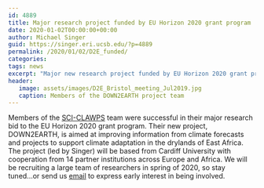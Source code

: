 ```yaml
---
id: 4889
title: Major research project funded by EU Horizon 2020 grant program 
date: 2020-01-02T00:00:00+00:00
author: Michael Singer
guid: https://singer.eri.ucsb.edu/?p=4889
permalink: /2020/01/02/D2E_funded/
categories: 
tags: news
excerpt: "Major new research project funded by EU Horizon 2020 grant program."
header:
   image: assets/images/D2E_Bristol_meeting_Jul2019.jpg
   caption: Members of the DOWN2EARTH project team
---
```


Members of the [SCI-CLAWPS](https://singer.eri.ucsb.edu/) team were successful in their major research bid to the EU Horizon 2020 grant program. Their new project, DOWN2EARTH, is aimed at improving information from climate forecasts and projects to support climate adaptation in the drylands of East Africa. The project (led by Singer) will be based from Cardiff University with cooperation from 14 partner institutions across Europe and Africa. We will be recruiting a large team of researchers in spring of 2020, so stay tuned...or send us [email](mailto:bliss@eri.ucsb.edu) to express early interest in being involved.

